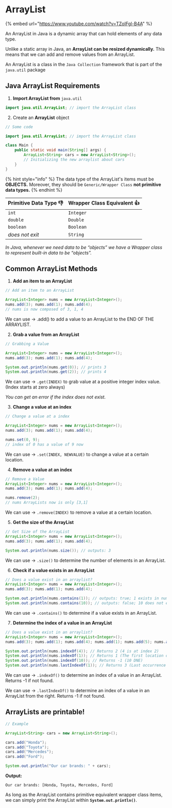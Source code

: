 # ArrayList

{% embed url="https://www.youtube.com/watch?v=TZoIFgl-B4A" %}

An ArrayList in Java is a dynamic array that can hold elements of any data type.

Unlike a static array in Java, an **ArrayList can be resized dynamically.** This means that we can add and remove values from an ArrayList.

An ArrayList is a class in the `Java Collection` framework that is part of the `java.util` package

## Java ArrayList Requirements

1. **Import ArrayList from** `java.util`

```java
import java.util.ArrayList; // import the ArrayList class
```

2. Create an **ArrayList** object

```java
// Some code

import java.util.ArrayList; // import the ArrayList class

class Main {
    public static void main(String[] args) {
        ArrayList<String> cars = new ArrayList<String>();
        // Initializing the new arraylist about cars
    }
}
```

{% hint style="info" %}
The data type of the ArrayList's items must be **OBJECTS.** Moreover, they should be `Generic/Wrapper Class` **not primitive data types.**
{% endhint %}

| Primitive Data Type 👎 | Wrapper Class Equivalent 👍 |
| ---------------------- | --------------------------- |
| `int`                  | `Integer`                   |
| `double`               | `Double`                    |
| `boolean`              | `Boolean`                   |
| _does not exit_        | `String`                    |

_In Java, whenever we need data to be “objects” we have a Wrapper class to represent built-in data to be “objects”._

## Common ArrayList Methods

1. **Add an item to an ArrayList**

```java
// Add an item to an ArrayList

ArrayList<Integer> nums = new ArrayList<Integer>();
nums.add(3); nums.add(1); nums.add(4);
// nums is now composed of 3, 1, 4
```

We can use → .add() to add a value to an ArrayList to the END OF THE ARRAYLIST.

2. **Grab a value from an ArrayList**

```java
// Grabbing a Value

ArrayList<Integer> nums = new ArrayList<Integer>();
nums.add(3); nums.add(1); nums.add(4);

System.out.println(nums.get(0)); // prints 3
System.out.println(nums.get(2)); // prints 4
```

We can use → `.get(INDEX)` to grab value at a positive integer index value. (Index starts at zero always)&#x20;

_You can get an error if the index does not exist._

3. **Change a value at an index**

```java
// Change a value at a index

ArrayList<Integer> nums = new ArrayList<Integer>();
nums.add(3); nums.add(1); nums.add(4);

nums.set(0, 9);
// index of 0 has a value of 9 now
```

We can use → `.set(INDEX, NEWVALUE)` to change a value at a certain location.

4. **Remove a value at an index**

```java
// Remove a Value
ArrayList<Integer> nums = new ArrayList<Integer>();
nums.add(3); nums.add(1); nums.add(4);

nums.remove(2);
// nums ArrayLists now is only [3,1]
```

We can use → `.remove(INDEX)` to remove a value at a certain location.

5. **Get the size of the ArrayList**

```java
// Get Size of the ArrayList
ArrayList<Integer> nums = new ArrayList<Integer>();
nums.add(3); nums.add(1); nums.add(4);

System.out.println(nums.size()); // outputs: 3
```

We can use → `.size()` to determine the number of elements in an ArrayList.

6. **Check if a value exists in an ArrayList**

```java
// Does a value exist in an arraylist?
ArrayList<Integer> nums = new ArrayList<Integer>();
nums.add(3); nums.add(1); nums.add(4);

System.out.println(nums.contains(1)); // outputs: true; 1 exists in nums
System.out.println(nums.contains(10)); // outputs: false; 10 does not exist in nums
```

We can use → `.contains()` to determine if a value exists in an ArrayList.

7. **Determine the index of a value in an ArrayList**

```java
// Does a value exist in an arraylist?
ArrayList<Integer> nums = new ArrayList<Integer>();
nums.add(3); nums.add(1); nums.add(4); nums.add(1); nums.add(5); nums.add(9);

System.out.println(nums.indexOf(4)); // Returns 2 (4 is at index 2)
System.out.println(nums.indexOf(1)); // Returns 1 (The first location of 1)
System.out.println(nums.indexOf(10)); // Returns -1 (10 DNE)
System.out.println(nums.lastIndexOf(1)); // Returns 3 (Last occurrence of 1)
```

We can use → `.indexOf()` to determine an index of a value in an ArrayList. Returns -1 if not found.

We can use → `.lastIndexOf()` to determine an index of a value in an ArrayList from the right. Returns -1 if not found.

## ArrayLists are printable!

```java
// Example

ArrayList<String> cars = new ArrayList<String>();

cars.add("Honda");
cars.add("Toyota");
cars.add("Mercedes");
cars.add("Ford");

System.out.println("Our car brands: " + cars);
```

**Output:**

```
Our car brands: [Honda, Toyota, Mercedes, Ford]
```

As long as the ArrayList contains primitive equivalent wrapper class items, we can simply print the ArrayList within **`System.out.println()`**.
